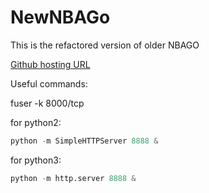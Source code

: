 # NewNBAGo

This is the refactored version of older NBAGO

[Github hosting URL](http://tangcongyuan.github.io/New_NBAGo/NBAGo/index.html)

Useful commands:

fuser -k 8000/tcp

for python2:
```python
python -m SimpleHTTPServer 8888 &
```
for python3:
```python
python -m http.server 8888 &
```
